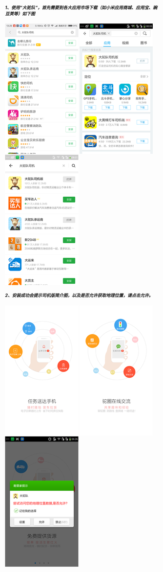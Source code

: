 ##### 1、使用“大驼队“，首先需要到各大应用市场下载（如小米应用商城、应用宝、豌豆荚等）如下图

![](/assets/小米.png)   ![](/assets/应用宝.png)   ![](/assets/豌豆荚.png)

##### 2、安装成功会提示司机版简介图，以及是否允许获取地理位置，请点击允许。

![](/assets/02_副本.png)   ![](/assets/03_副本.png)   ![](/assets/11.png)

